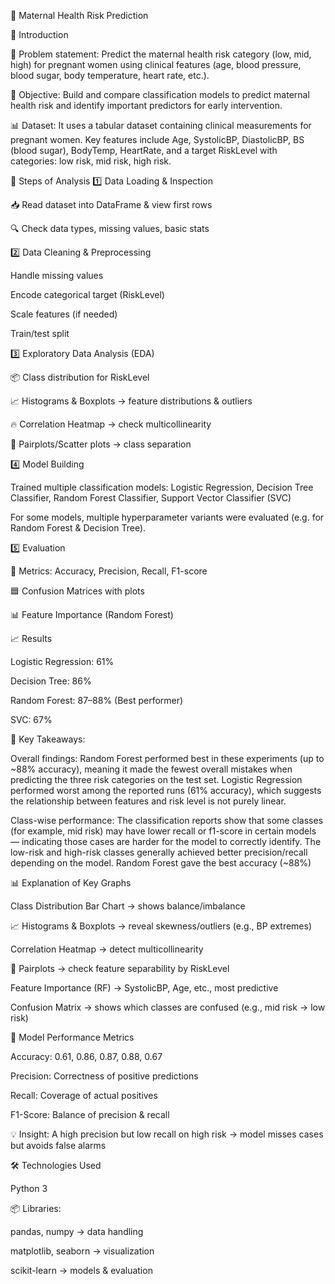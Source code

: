 🤰 Maternal Health Risk Prediction

📌 Introduction

📝 Problem statement: Predict the maternal health risk category (low, mid, high) for pregnant women using clinical features (age, blood pressure, blood sugar, body temperature, heart rate, etc.).

🎯 Objective: Build and compare classification models to predict maternal health risk and identify important predictors for early intervention.

📊 Dataset: It uses a tabular dataset containing clinical measurements for pregnant women. Key features include Age, SystolicBP, DiastolicBP, BS (blood sugar), BodyTemp, HeartRate, and a target RiskLevel with categories: low risk, mid risk, high risk.

🔎 Steps of Analysis
1️⃣ Data Loading & Inspection

📥 Read dataset into DataFrame & view first rows

🔍 Check data types, missing values, basic stats

2️⃣ Data Cleaning & Preprocessing

 Handle missing values

Encode categorical target (RiskLevel)

Scale features (if needed)

Train/test split

3️⃣ Exploratory Data Analysis (EDA)

📦 Class distribution for RiskLevel

📈 Histograms & Boxplots → feature distributions & outliers

🔥 Correlation Heatmap → check multicollinearity

🎨 Pairplots/Scatter plots → class separation

4️⃣ Model Building

Trained multiple classification models: Logistic Regression, Decision Tree Classifier, Random Forest Classifier, Support Vector Classifier (SVC) 

For some models, multiple hyperparameter variants were evaluated (e.g. for Random Forest & Decision Tree).


5️⃣ Evaluation

📑 Metrics: Accuracy, Precision, Recall, F1-score

🟦 Confusion Matrices with plots

📊 Feature Importance (Random Forest)

📈 Results

Logistic Regression: 61% 

Decision Tree: 86% 

Random Forest: 87–88% (Best performer)

SVC: 67% 

🔎 Key Takeaways:

Overall findings: Random Forest performed best in these experiments (up to ~88% accuracy), meaning it made the fewest overall mistakes when predicting the three risk categories on the test set. Logistic Regression performed worst among the reported runs (61% accuracy), which suggests the relationship between features and risk level is not purely linear. 

Class-wise performance: The classification reports show that some classes (for example, mid risk) may have lower recall or f1-score in certain models — indicating those cases are harder for the model to correctly identify. The low-risk and high-risk classes generally achieved better precision/recall depending on the model.
Random Forest gave the best accuracy (~88%) 

📊 Explanation of Key Graphs

 Class Distribution Bar Chart → shows balance/imbalance

📈 Histograms & Boxplots → reveal skewness/outliers (e.g., BP extremes)

 Correlation Heatmap → detect multicollinearity

🎨 Pairplots → check feature separability by RiskLevel

Feature Importance (RF) → SystolicBP, Age, etc., most predictive

Confusion Matrix → shows which classes are confused (e.g., mid risk → low risk)

📏 Model Performance Metrics

Accuracy: 0.61, 0.86, 0.87, 0.88, 0.67

Precision: Correctness of positive predictions

Recall: Coverage of actual positives

F1-Score: Balance of precision & recall

💡 Insight: A high precision but low recall on high risk → model misses cases but avoids false alarms

🛠️ Technologies Used

 Python 3

📦 Libraries:

pandas, numpy → data handling

matplotlib, seaborn → visualization

scikit-learn → models & evaluation
